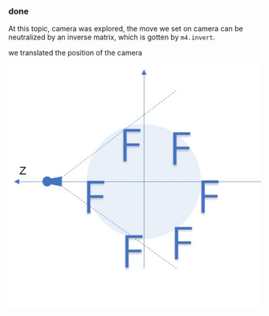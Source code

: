 ### done

At this topic, camera was explored, the move we set on camera can be neutralized by an inverse matrix, which is gotten by `m4.invert`. 

we translated the position of the camera


![illus](./illus.jpg)

